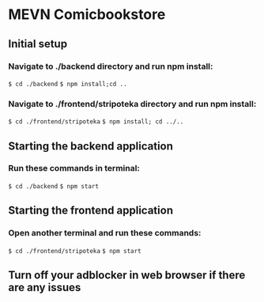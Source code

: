 # MEVN Comicbookstore

## Initial setup

### Navigate to ./backend directory and run npm install:

`$ cd ./backend`
`$ npm install;cd ..`

### Navigate to ./frontend/stripoteka directory and run npm install:

`$ cd ./frontend/stripoteka`
`$ npm install; cd ../..`

## Starting the backend application

### Run these commands in terminal:

`$ cd ./backend`
`$ npm start`

## Starting the frontend application

### Open another terminal and run these commands:

`$ cd ./frontend/stripoteka`
`$ npm start`

## Turn off your adblocker in web browser if there are any issues
